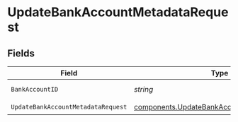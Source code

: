 # UpdateBankAccountMetadataRequest


## Fields

| Field                                                                                                      | Type                                                                                                       | Required                                                                                                   | Description                                                                                                | Example                                                                                                    |
| ---------------------------------------------------------------------------------------------------------- | ---------------------------------------------------------------------------------------------------------- | ---------------------------------------------------------------------------------------------------------- | ---------------------------------------------------------------------------------------------------------- | ---------------------------------------------------------------------------------------------------------- |
| `BankAccountID`                                                                                            | *string*                                                                                                   | :heavy_check_mark:                                                                                         | The bank account ID.                                                                                       | XXX                                                                                                        |
| `UpdateBankAccountMetadataRequest`                                                                         | [components.UpdateBankAccountMetadataRequest](../../models/components/updatebankaccountmetadatarequest.md) | :heavy_check_mark:                                                                                         | N/A                                                                                                        |                                                                                                            |